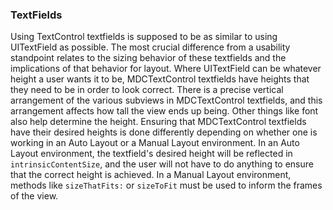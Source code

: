 ### TextFields

Using TextControl textfields is supposed to be as similar to using UITextField as possible. The most crucial difference from a usability standpoint relates to the sizing behavior of these textfields and the implications of that behavior for layout. Where UITextField can be whatever height a user wants it to be, MDCTextControl textfields have heights that they need to be in order to look correct. There is a precise vertical arrangement of the various subviews in MDCTextControl textfields, and this arrangement affects how tall the view ends up being. Other things like font also help determine the height. Ensuring that MDCTextControl textfields have their desired heights is done differently depending on whether one is working in an Auto Layout or a Manual Layout environment. In an Auto Layout environment, the textfield's desired height will be reflected in `intrinsicContentSize`, and the user will not have to do anything to ensure that the correct height is achieved. In a Manual Layout environment, methods like `sizeThatFits:` or `sizeToFit` must be used to inform the frames of the view.

